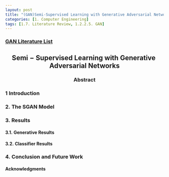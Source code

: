 ```yaml
---
layout: post 
title: "(GAN)Semi-Supervised Learning with Generative Adversarial Networks Translation"
categories: [1. Computer Engineering]
tags: [1.7. Literature Review, 1.2.2.5. GAN]
---
```


### [GAN Literature List](https://maizer2.github.io/1.%20computer%20engineering/2022/05/23/Literature-of-GAN.html)

## $$\mathbf{Semi-Supervised\;Learning\;with\;Generative\;Adversarial\;Networks}$$

### $$\mathbf{Abstract}$$

### $\mathbf{1\;Introduction}$

### $\mathbf{2.\;The\;SGAN\;Model}$

### $\mathbf{3.\;Results}$

#### $\mathbf{3.1.\;Generative\;Results}$

#### $\mathbf{3.2.\;Classifier\;Results}$

### $\mathbf{4.\;Conclusion\;and\;Future\;Work}$

#### $\mathbf{Acknowledgments}$
